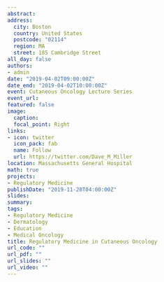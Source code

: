 ```yaml
---
abstract:
address:
  city: Boston
  country: United States
  postcode: "02114"
  region: MA
  street: 185 Cambridge Street
all_day: false
authors: 
- admin
date: "2019-04-02T09:00:00Z"
date_end: "2019-04-02T10:00:00Z"
event: Cutaneous Oncology Lecture Series
event_url: 
featured: false
image:
  caption: 
  focal_point: Right
links:
- icon: twitter
  icon_pack: fab
  name: Follow
  url: https://twitter.com/Dave_M_Miller
location: Massachusetts General Hospital
math: true
projects:
- Regulatory Medicine
publishDate: "2019-11-28T04:00:00Z"
slides:  
summary: 
tags:
- Regulatory Medicine
- Dermatology
- Education
- Medical Oncology
title: Regulatory Medicine in Cutaneous Oncology
url_code: ""
url_pdf: ""
url_slides: ""
url_video: ""
---
```

